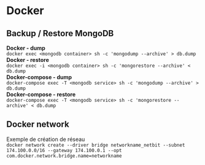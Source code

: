 # Docker

## Backup / Restore MongoDB
**Docker - dump**  
`docker exec <mongodb container> sh -c 'mongodump --archive' > db.dump`  
**Docker - restore**  
`docker exec -i <mongodb container> sh -c 'mongorestore --archive' < db.dump`  
**Docker-compose - dump**  
`docker-compose exec -T <mongodb service> sh -c 'mongodump --archive' > db.dump`  
**Docker-compose - restore**  
`docker-compose exec -T <mongodb service> sh -c 'mongorestore --archive' < db.dump`  

## Docker network
Exemple de création de réseau  
`docker network create --driver bridge networkname_netbit --subnet 174.100.0.0/16 --gateway 174.100.0.1 --opt com.docker.network.bridge.name=networkname`
